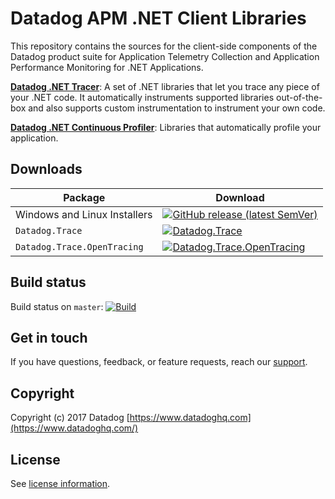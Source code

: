 # Datadog APM .NET Client Libraries

This repository contains the sources for the client-side components of the Datadog product suite for Application Telemetry Collection and Application Performance Monitoring for .NET Applications.

**[Datadog .NET Tracer](https://github.com/DataDog/dd-trace-dotnet/tree/master/tracer)**: A set of .NET libraries that let you trace any piece of your .NET code. It automatically instruments supported libraries out-of-the-box and also supports custom instrumentation to instrument your own code.

**[Datadog .NET Continuous Profiler](https://github.com/DataDog/dd-trace-dotnet/tree/master/profiler)**: Libraries that automatically profile your application.

## Downloads

| Package                      | Download                                                                                                                                                  |
|------------------------------|-----------------------------------------------------------------------------------------------------------------------------------------------------------|
| Windows and Linux Installers | [![GitHub release (latest SemVer)](https://img.shields.io/github/v/release/DataDog/dd-trace-dotnet)](https://github.com/DataDog/dd-trace-dotnet/releases)                                                                                       |
| `Datadog.Trace`              | [![Datadog.Trace](https://img.shields.io/nuget/vpre/Datadog.Trace.svg)](https://www.nuget.org/packages/Datadog.Trace)                                     |
| `Datadog.Trace.OpenTracing`  | [![Datadog.Trace.OpenTracing](https://img.shields.io/nuget/vpre/Datadog.Trace.OpenTracing.svg)](https://www.nuget.org/packages/Datadog.Trace.OpenTracing) |

## Build status

Build status on `master`: [![Build](https://dev.azure.com/datadoghq/dd-trace-dotnet/_apis/build/status/consolidated-pipeline?branchName=master&stageName=build_windows_tracer)](https://dev.azure.com/datadoghq/dd-trace-dotnet/_build/latest?definitionId=54&branchName=master)

## Get in touch

If you have questions, feedback, or feature requests, reach our [support](https://docs.datadoghq.com/help).

## Copyright

Copyright (c) 2017 Datadog
[https://www.datadoghq.com](https://www.datadoghq.com/)

## License

See [license information](../LICENSE).
